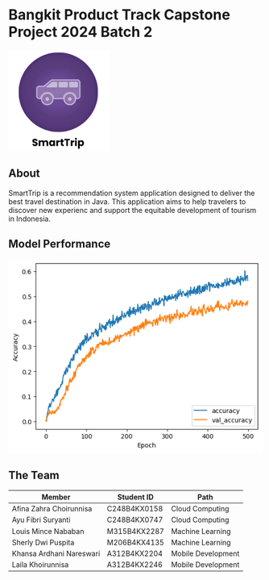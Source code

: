 # Bangkit Product Track Capstone Project 2024 Batch 2

<img src="assets/images/logo.png" alt="Logo SmartTrip" width="200" />

## About
SmartTrip is a recommendation system application designed to deliver the best travel destination in Java. This application aims to help travelers to discover new experienc and support the equitable development of tourism in Indonesia.

## Model Performance
![Accuracy](assets/images/accuracy.png)

## The Team
| Member                                  | Student ID        | Path            | 
|-----------------------------------------|-------------------|-----------------|
| Afina Zahra Choirunnisa		              | C248B4KX0158		  | Cloud Computing | 
| Ayu Fibri Suryanti		                  | C248B4KX0747		  | Cloud Computing | 
| Louis Mince Nababan		                  | M315B4KX2287		  | Machine Learning| 
| Sherly Dwi Puspita		                  | M206B4KX4135		  | Machine Learning|
| Khansa Ardhani Nareswari		            | A312B4KX2204		  | Mobile Development| 
| Laila Khoirunnisa		                    | A312B4KX2246		  | Mobile Development| 
